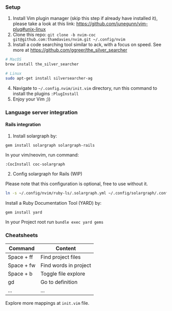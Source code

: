 ### Setup
1. Install Vim plugin manager (skip this step if already have installed it), please take a look at this link: https://github.com/junegunn/vim-plug#unix-linux
2. Clone this repo: `git clone -b nvim-coc git@github.com:thamdavies/nvim.git ~/.config/nvim`
3. Install a code searching tool similar to ack, with a focus on speed. See more at https://github.com/ggreer/the_silver_searcher
```bash
# MacOS
brew install the_silver_searcher

# Linux
sudo apt-get install silversearcher-ag
```
4. Navigate to `~/.config.nvim/init.vim` directory, run this command to install the plugins `:PlugInstall`
5. Enjoy your Vim ;))
### Language server integration
#### Rails integration
1. Install solargraph by:
```
gem install solargraph solargraph-rails
```
In your vim/neovim, run command:
```
:CocInstall coc-solargraph
```
2. Config solargraph for Rails (WIP)

Please note that this configuration is optional, free to use without it.
```bash
ln -s ~/.config/nvim/ruby-ls/.solargraph.yml ~/.config/solargraph/.config.yml
```
Install a Ruby Documentation Tool (YARD) by:
```
gem install yard
```
In your Project root run `bundle exec yard gems`

### Cheatsheets
| Command    | Content               |
|------------|-----------------------|
| Space + ff | Find project files    |
| Space + fw | Find words in project |
| Space + b  | Toggle file explore   |
| gd         | Go to definition      |
| ...        | ...                   |
Explore more mappings at `init.vim` file.
